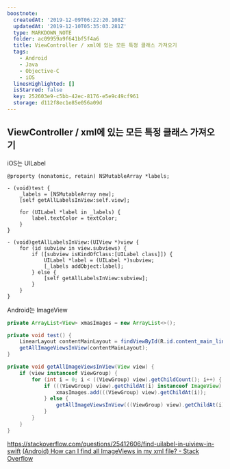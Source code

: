 ```yaml
---
boostnote:
  createdAt: '2019-12-09T06:22:20.108Z'
  updatedAt: '2019-12-10T05:35:03.281Z'
  type: MARKDOWN_NOTE
  folder: ac09959a9f641bf5f4a6
  title: ViewController / xml에 있는 모든 특정 클래스 가져오기
  tags:
    - Android
    - Java
    - Objective-C
    - iOS
  linesHighlighted: []
  isStarred: false
  key: 252603e9-c5bb-42ec-8176-e5e9c49cf961
  storage: d112f8ec1e85e056a09d
---
```


ViewController / xml에 있는 모든 특정 클래스 가져오기
---

iOS는 UILabel
```objc
@property (nonatomic, retain) NSMutableArray *labels;

- (void)test {
    _labels = [NSMutableArray new];
    [self getAllLabelsInView:self.view];

    for (UILabel *label in _labels) {
        label.textColor = textColor;
    }
}

- (void)getAllLabelsInView:(UIView *)view {
    for (id subview in view.subviews) {
        if ([subview isKindOfClass:[UILabel class]]) {
            UILabel *label = (UILabel *)subview;
            [_labels addObject:label];
        } else {
            [self getAllLabelsInView:subview];
        }
    }
}
```

Android는 ImageView
```java
private ArrayList<View> xmasImages = new ArrayList<>();

private void test() {
    LinearLayout contentMainLayout = findViewById(R.id.content_main_linear);
    getAllImageViewsInView(contentMainLayout);
}

private void getAllImageViewsInView(View view) {
    if (view instanceof ViewGroup) {
        for (int i = 0; i < ((ViewGroup) view).getChildCount(); i++) {
            if (((ViewGroup) view).getChildAt(i) instanceof ImageView) {
                xmasImages.add(((ViewGroup) view).getChildAt(i));
            } else {
                getAllImageViewsInView(((ViewGroup) view).getChildAt(i));
            }
        }
    }
}
```

https://stackoverflow.com/questions/25412606/find-uilabel-in-uiview-in-swift
[(Android) How can I find all ImageViews in my xml file? - Stack Overflow](https://stackoverflow.com/questions/32158877/android-how-can-i-find-all-imageviews-in-my-xml-file)